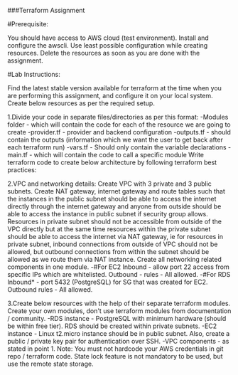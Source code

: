 ###Terraform Assignment

#Prerequisite:

You should have access to AWS cloud (test environment). Install and configure the awscli. Use least possible configuration while creating resources. Delete the resources as soon as you are done with the assignment.

#Lab Instructions:

Find the latest stable version available for terraform at the time when you are performing this assignment, and configure it on your local system. Create below resources as per the required setup.

1.Divide your code in separate files/directories as per this format:
-Modules folder - which will contain the code for each of the resource we are going to create
-provider.tf - provider and backend configuration
-outputs.tf - should contain the outputs (information which we want the user to get back after each terraform run)
-vars.tf - Should only contain the variable declarations
-main.tf - which will contain the code to call a specific module Write terraform code to create below architecture by following terraform best practices:

2.VPC and networking details: Create VPC with 3 private and 3 public subnets. Create NAT gateway, internet gateway and route tables such that the instances in the public subnet should be able to access the internet directly through the internet gateway and anyone from outside should be able to access the instance in public subnet if security group allows. Resources in private subnet should not be accessible from outside of the VPC directly but at the same time resources within the private subnet should be able to access the internet via NAT gateway, ie for resources in private subnet, inbound connections from outside of VPC should not be allowed, but outbound connections from within the subnet should be allowed as we route them via NAT instance. Create all networking related components in one module.
-#For EC2
Inbound - allow port 22 access from specific IPs which are whitelisted.
Outbound - rules - All allowed.
-#For RDS
Inbound* - port 5432 (PostgreSQL) for SG that was created for EC2.
Outbound rules - All allowed.

3.Create below resources with the help of their separate terraform modules. Create your own modules, don't use terraform modules from documentation / community.
-RDS instance - PostgreSQL with minimum hardware (should be within free tier). RDS should be created within private subnets.
-EC2 instance - Linux t2.micro instance should be in public subnet. Also, create a public / private key pair for authentication over SSH.
-VPC components - as stated in point 1.
Note: You must not hardcode your AWS credentials in git repo / terraform code. State lock feature is not mandatory to be used, but use the remote state storage.
